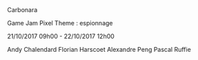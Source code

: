 Carbonara

Game Jam Pixel
Theme : espionnage

21/10/2017 09h00 - 22/10/2017 12h00

Andy Chalendard
Florian Harscoet
Alexandre Peng
Pascal Ruffie

